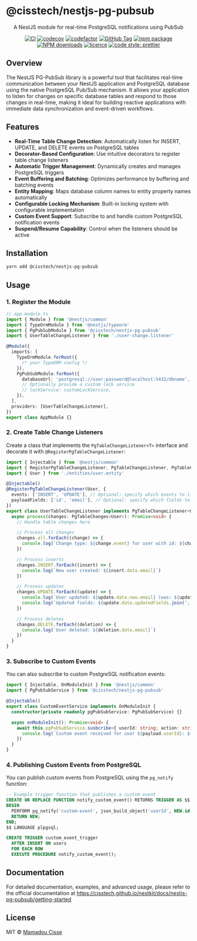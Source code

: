 # @cisstech/nestjs-pg-pubsub

<div align="center">

A NestJS module for real-time PostgreSQL notifications using PubSub

[![CI](https://github.com/cisstech/nestkit/actions/workflows/ci.yml/badge.svg)](https://github.com/cisstech/nestkit/actions/workflows/ci.yml)
[![codecov](https://codecov.io/gh/cisstech/nestkit/branch/main/graph/badge.svg)](https://codecov.io/gh/cisstech/nestkit)
[![codefactor](https://www.codefactor.io/repository/github/cisstech/nestkit/badge/main)](https://www.codefactor.io/repository/github/cisstech/nestkit/overview/main)
[![GitHub Tag](https://img.shields.io/github/tag/cisstech/nestkit.svg)](https://github.com/cisstech/nestkit/tags)
[![npm package](https://img.shields.io/npm/v/@cisstech/nestjs-pg-pubsub.svg)](https://www.npmjs.org/package/@cisstech/nestjs-pg-pubsub)
[![NPM downloads](http://img.shields.io/npm/dm/@cisstech/nestjs-pg-pubsub.svg)](https://npmjs.org/package/@cisstech/nestjs-pg-pubsub)
[![licence](https://img.shields.io/github/license/cisstech/nestkit)](https://github.com/cisstech/nestkit/blob/main/LICENSE)
[![code style: prettier](https://img.shields.io/badge/code_style-prettier-ff69b4.svg)](https://github.com/prettier/prettier)

</div>

## Overview

The NestJS PG-PubSub library is a powerful tool that facilitates real-time communication between your NestJS application and PostgreSQL database using the native PostgreSQL Pub/Sub mechanism. It allows your application to listen for changes on specific database tables and respond to those changes in real-time, making it ideal for building reactive applications with immediate data synchronization and event-driven workflows.

## Features

- **Real-Time Table Change Detection**: Automatically listen for INSERT, UPDATE, and DELETE events on PostgreSQL tables
- **Decorator-Based Configuration**: Use intuitive decorators to register table change listeners
- **Automatic Trigger Management**: Dynamically creates and manages PostgreSQL triggers
- **Event Buffering and Batching**: Optimizes performance by buffering and batching events
- **Entity Mapping**: Maps database column names to entity property names automatically
- **Configurable Locking Mechanism**: Built-in locking system with configurable implementation
- **Custom Event Support**: Subscribe to and handle custom PostgreSQL notification events
- **Suspend/Resume Capability**: Control when the listeners should be active

## Installation

```bash
yarn add @cisstech/nestjs-pg-pubsub
```

## Usage

### 1. Register the Module

```typescript
// app.module.ts
import { Module } from '@nestjs/common'
import { TypeOrmModule } from '@nestjs/typeorm'
import { PgPubSubModule } from '@cisstech/nestjs-pg-pubsub'
import { UserTableChangeListener } from './user-change.listener'

@Module({
  imports: [
    TypeOrmModule.forRoot({
      /* your TypeORM config */
    }),
    PgPubSubModule.forRoot({
      databaseUrl: 'postgresql://user:password@localhost:5432/dbname',
      // Optionally provide a custom lock service
      // lockService: customLockService,
    }),
  ],
  providers: [UserTableChangeListener],
})
export class AppModule {}
```

### 2. Create Table Change Listeners

Create a class that implements the `PgTableChangeListener<T>` interface and decorate it with `@RegisterPgTableChangeListener`:

```typescript
import { Injectable } from '@nestjs/common'
import { RegisterPgTableChangeListener, PgTableChangeListener, PgTableChanges } from '@cisstech/nestjs-pg-pubsub'
import { User } from './entities/user.entity'

@Injectable()
@RegisterPgTableChangeListener(User, {
  events: ['INSERT', 'UPDATE'], // Optional: specify which events to listen for
  payloadFields: ['id', 'email'], // Optional: specify which fields to include in the payload
})
export class UserTableChangeListener implements PgTableChangeListener<User> {
  async process(changes: PgTableChanges<User>): Promise<void> {
    // Handle table changes here

    // Process all changes
    changes.all.forEach((change) => {
      console.log(`Change type: ${change.event} for user with id: ${change.data.id}`)
    })

    // Process inserts
    changes.INSERT.forEach((insert) => {
      console.log(`New user created: ${insert.data.email}`)
    })

    // Process updates
    changes.UPDATE.forEach((update) => {
      console.log(`User updated: ${update.data.new.email} (was: ${update.data.old.email})`)
      console.log(`Updated fields: ${update.data.updatedFields.join(', ')}`)
    })

    // Process deletes
    changes.DELETE.forEach((deletion) => {
      console.log(`User deleted: ${deletion.data.email}`)
    })
  }
}
```

### 3. Subscribe to Custom Events

You can also subscribe to custom PostgreSQL notification events:

```typescript
import { Injectable, OnModuleInit } from '@nestjs/common'
import { PgPubSubService } from '@cisstech/nestjs-pg-pubsub'

@Injectable()
export class CustomEventService implements OnModuleInit {
  constructor(private readonly pgPubSubService: PgPubSubService) {}

  async onModuleInit(): Promise<void> {
    await this.pgPubSubService.susbcribe<{ userId: string; action: string }>('custom-event', (payload) => {
      console.log(`Custom event received for user ${payload.userId}: ${payload.action}`)
    })
  }
}
```

### 4. Publishing Custom Events from PostgreSQL

You can publish custom events from PostgreSQL using the `pg_notify` function:

```sql
-- Example trigger function that publishes a custom event
CREATE OR REPLACE FUNCTION notify_custom_event() RETURNS TRIGGER AS $$
BEGIN
  PERFORM pg_notify('custom-event', json_build_object('userId', NEW.id, 'action', 'custom_action')::text);
  RETURN NEW;
END;
$$ LANGUAGE plpgsql;

CREATE TRIGGER custom_event_trigger
  AFTER INSERT ON users
  FOR EACH ROW
  EXECUTE PROCEDURE notify_custom_event();
```

## Documentation

For detailed documentation, examples, and advanced usage, please refer to the official documentation at <https://cisstech.github.io/nestkit/docs/nestjs-pg-pubsub/getting-started>

## License

MIT © [Mamadou Cisse](https://github.com/cisstech)

